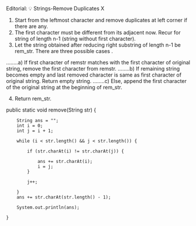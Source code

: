 Editorial: 💡 Strings-Remove Duplicates
X
1) Start from the leftmost character and remove duplicates at left corner if there are any.
2) The first character must be different from its adjacent now. Recur for string of length n-1 (string without first character).
3) Let the string obtained after reducing right substring of length n-1 be rem_str. There are three possible cases .

……..a) If first character of remstr matches with the first character of original string, remove the first character from remstr.
……..b) If remaining string becomes empty and last removed character is same as first character of original string. Return empty string.
……..c) Else, append the first character of the original string at the beginning of rem_str.

4) Return rem_str.


public static void remove(String str) {

        String ans = "";
        int i = 0;
        int j = i + 1;

        while (i < str.length() && j < str.length()) {

            if (str.charAt(i) != str.charAt(j)) {

                ans += str.charAt(i);
                i = j;
            }

            j++;

        }
        ans += str.charAt(str.length() - 1);

        System.out.println(ans);

    }